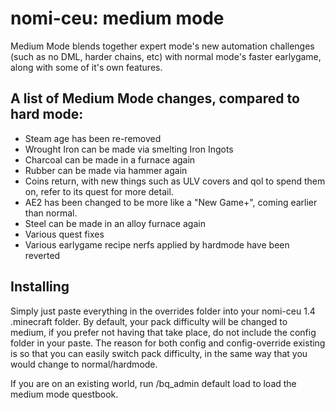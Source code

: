 # nomi-ceu: medium mode 

Medium Mode blends together expert mode's new automation challenges (such as no DML, harder chains, etc) with normal mode's faster earlygame, along with some of it's own features.

## A list of Medium Mode changes, compared to hard mode:
- Steam age has been re-removed
- Wrought Iron can be made via smelting Iron Ingots
- Charcoal can be made in a furnace again
- Rubber can be made via hammer again
- Coins return, with new things such as ULV covers and qol to spend them on, refer to its quest for more detail.
- AE2 has been changed to be more like a "New Game+", coming earlier than normal.
- Steel can be made in an alloy furnace again
- Various quest fixes
- Various earlygame recipe nerfs applied by hardmode have been reverted

## Installing
Simply just paste everything in the overrides folder into your nomi-ceu 1.4 .minecraft folder. By default, your pack difficulty will be changed to medium, if you prefer not having that take place, do not include the config folder in your paste. The reason for both config and config-override existing is so that you can easily switch pack difficulty, in the same way that you would change to normal/hardmode.

If you are on an existing world, run /bq_admin default load to load the medium mode questbook.
